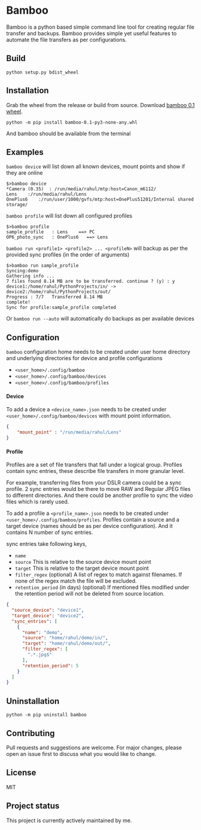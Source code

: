 # Bamboo

Bamboo is a python based simple command line tool for creating regular file transfer and backups. Bamboo provides simple yet useful features to automate the file transfers as per configurations.

## Build

```commandline
python setup.py bdist_wheel
```

## Installation
Grab the wheel from the release or build from source. Download [bamboo 0.1 wheel](dist/bamboo-0.1-py3-none-any.whl).
```commandline
python -m pip install bamboo-0.1-py3-none-any.whl
```
And bamboo should be available from the terminal


## Examples
``bamboo device`` will list down all known devices, mount points and show if they are online

```
$>bamboo device
*Camera (0.35)	: /run/media/rahul/mtp:host=Canon_m6112/
Lens	:/run/media/rahul/Lens
OnePlus6    :/run/user/1000/gvfs/mtp:host=OnePlus51201/Internal shared storage/
```

``bamboo profile`` will list down all configured profiles

```
$>bamboo profile
sample_profile   : Lens    ==> PC   
OP6_photo_sync   : OnePlus6   ==> Lens
```

``bamboo run <profile1> <profile2> ... <profileN>`` will backup as per the provided sync profiles (in the order of arguments)
```text
$>bamboo run sample_profile
Syncing:demo
Gathering info ...
7 files found 8.14 MB are to be transferred. continue ? (y) : y
device1:/home/rahul/PythonProjects/in/ -> device2:/home/rahul/PythonProjects/out/ 
Progress : 7/7 	 Transferred 8.14 MB         
complete!
Sync for profile:sample_profile completed
```

Or ``bamboo run --auto`` will automatically do backups as per available devices

## Configuration

`bamboo` configuration home needs to be created under user home directory and underlying directories for device and profile configurations
- `<user_home>/.config/bamboo`
- `<user_home>/.config/bamboo/devices`
- `<user_home>/.config/bamboo/profiles`

#### Device
To add a device a `<device_name>.json` needs to be created under `<user_home>/.config/bamboo/devices` with mount point information.

```json
{
    "mount_point" : "/run/media/rahul/Lens"
}
```
#### Profile

Profiles are a set of file transfers that fall under a logical group. Profiles contain sync entries, these describe file transfers in more granular level.

For example, transferring files from your DSLR camera could be a sync profile. 2 sync entries would be there to move RAW and Regular JPEG files to different directories.
And there could be another profile to sync the video files which is rarely used.

To add a profile a `<profile_name>.json` needs to be created under `<user_home>/.config/bamboo/profiles`.
Profiles contain a source and a target device (names should be as per device configuration). And it contains N number of sync entries.

sync entries take following keys,
- `name` 
- `source`
This is relative to the source device mount point
- `target`
This is relative to the target device mount point
- `filter_regex` (optional)
A list of regex to match against filenames. If none of the regex match the file will be excluded.
- `retention_period` (in days) (optional)
If mentioned files modified under the retention period will not be deleted from source location. 

```json
{
  "source_device": "device1",
  "target_device": "device2",
  "sync_entries": [
    {
      "name": "demo",
      "source": "home/rahul/demo/in/",
      "target": "home/rahul/demo/out/",
      "filter_regex": [
        ".*.jpg$"
      ],
      "retention_period": 5
    }
  ]
}
```

## Uninstallation
```commandline
python -m pip uninstall bamboo
```


## Contributing
Pull requests and suggestions are welcome. For major changes, please open an issue first to discuss what you would like to change.


## License
MIT

## Project status
This project is currently actively maintained by me. 
